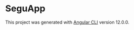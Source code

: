 # SeguApp

This project was generated with [Angular CLI](https://github.com/angular/angular-cli) version 12.0.0.
